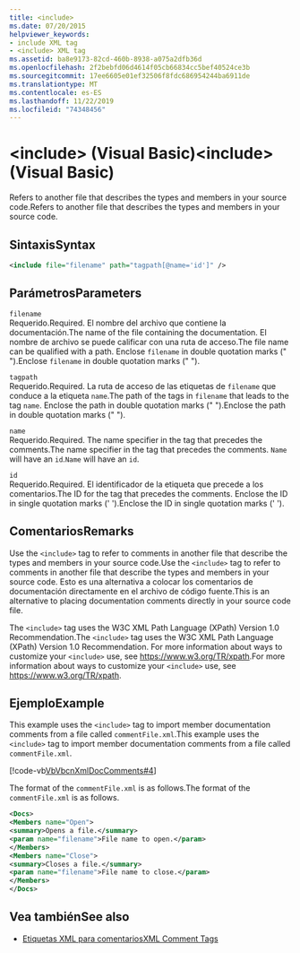 ```yaml
---
title: <include>
ms.date: 07/20/2015
helpviewer_keywords:
- include XML tag
- <include> XML tag
ms.assetid: ba8e9173-82cd-460b-8938-a075a2dfb36d
ms.openlocfilehash: 2f2bebfd06d4614f05cb66834cc5bef40524ce3b
ms.sourcegitcommit: 17ee6605e01ef32506f8fdc686954244ba6911de
ms.translationtype: MT
ms.contentlocale: es-ES
ms.lasthandoff: 11/22/2019
ms.locfileid: "74348456"
---
```

# <a name="include-visual-basic"></a><span data-ttu-id="cb546-101">\<include> (Visual Basic)</span><span class="sxs-lookup"><span data-stu-id="cb546-101">\<include> (Visual Basic)</span></span>
<span data-ttu-id="cb546-102">Refers to another file that describes the types and members in your source code.</span><span class="sxs-lookup"><span data-stu-id="cb546-102">Refers to another file that describes the types and members in your source code.</span></span>  
  
## <a name="syntax"></a><span data-ttu-id="cb546-103">Sintaxis</span><span class="sxs-lookup"><span data-stu-id="cb546-103">Syntax</span></span>  
  
```xml  
<include file="filename" path="tagpath[@name='id']" />  
```  
  
## <a name="parameters"></a><span data-ttu-id="cb546-104">Parámetros</span><span class="sxs-lookup"><span data-stu-id="cb546-104">Parameters</span></span>  
 `filename`  
 <span data-ttu-id="cb546-105">Requerido.</span><span class="sxs-lookup"><span data-stu-id="cb546-105">Required.</span></span> <span data-ttu-id="cb546-106">El nombre del archivo que contiene la documentación.</span><span class="sxs-lookup"><span data-stu-id="cb546-106">The name of the file containing the documentation.</span></span> <span data-ttu-id="cb546-107">El nombre de archivo se puede calificar con una ruta de acceso.</span><span class="sxs-lookup"><span data-stu-id="cb546-107">The file name can be qualified with a path.</span></span> <span data-ttu-id="cb546-108">Enclose `filename` in double quotation marks (" ").</span><span class="sxs-lookup"><span data-stu-id="cb546-108">Enclose `filename` in double quotation marks (" ").</span></span>  
  
 `tagpath`  
 <span data-ttu-id="cb546-109">Requerido.</span><span class="sxs-lookup"><span data-stu-id="cb546-109">Required.</span></span> <span data-ttu-id="cb546-110">La ruta de acceso de las etiquetas de `filename` que conduce a la etiqueta `name`.</span><span class="sxs-lookup"><span data-stu-id="cb546-110">The path of the tags in `filename` that leads to the tag `name`.</span></span> <span data-ttu-id="cb546-111">Enclose the path in double quotation marks (" ").</span><span class="sxs-lookup"><span data-stu-id="cb546-111">Enclose the path in double quotation marks (" ").</span></span>  
  
 `name`  
 <span data-ttu-id="cb546-112">Requerido.</span><span class="sxs-lookup"><span data-stu-id="cb546-112">Required.</span></span> <span data-ttu-id="cb546-113">The name specifier in the tag that precedes the comments.</span><span class="sxs-lookup"><span data-stu-id="cb546-113">The name specifier in the tag that precedes the comments.</span></span> <span data-ttu-id="cb546-114">`Name` will have an `id`.</span><span class="sxs-lookup"><span data-stu-id="cb546-114">`Name` will have an `id`.</span></span>  
  
 `id`  
 <span data-ttu-id="cb546-115">Requerido.</span><span class="sxs-lookup"><span data-stu-id="cb546-115">Required.</span></span> <span data-ttu-id="cb546-116">El identificador de la etiqueta que precede a los comentarios.</span><span class="sxs-lookup"><span data-stu-id="cb546-116">The ID for the tag that precedes the comments.</span></span> <span data-ttu-id="cb546-117">Enclose the ID in single quotation marks (' ').</span><span class="sxs-lookup"><span data-stu-id="cb546-117">Enclose the ID in single quotation marks (' ').</span></span>  
  
## <a name="remarks"></a><span data-ttu-id="cb546-118">Comentarios</span><span class="sxs-lookup"><span data-stu-id="cb546-118">Remarks</span></span>  
 <span data-ttu-id="cb546-119">Use the `<include>` tag to refer to comments in another file that describe the types and members in your source code.</span><span class="sxs-lookup"><span data-stu-id="cb546-119">Use the `<include>` tag to refer to comments in another file that describe the types and members in your source code.</span></span> <span data-ttu-id="cb546-120">Esto es una alternativa a colocar los comentarios de documentación directamente en el archivo de código fuente.</span><span class="sxs-lookup"><span data-stu-id="cb546-120">This is an alternative to placing documentation comments directly in your source code file.</span></span>  
  
 <span data-ttu-id="cb546-121">The `<include>` tag uses the W3C XML Path Language (XPath) Version 1.0 Recommendation.</span><span class="sxs-lookup"><span data-stu-id="cb546-121">The `<include>` tag uses the W3C XML Path Language (XPath) Version 1.0 Recommendation.</span></span> <span data-ttu-id="cb546-122">For more information about ways to customize your `<include>` use, see <https://www.w3.org/TR/xpath>.</span><span class="sxs-lookup"><span data-stu-id="cb546-122">For more information about ways to customize your `<include>` use, see <https://www.w3.org/TR/xpath>.</span></span>  
  
## <a name="example"></a><span data-ttu-id="cb546-123">Ejemplo</span><span class="sxs-lookup"><span data-stu-id="cb546-123">Example</span></span>  
 <span data-ttu-id="cb546-124">This example uses the `<include>` tag to import member documentation comments from a file called `commentFile.xml`.</span><span class="sxs-lookup"><span data-stu-id="cb546-124">This example uses the `<include>` tag to import member documentation comments from a file called `commentFile.xml`.</span></span>  
  
 [!code-vb[VbVbcnXmlDocComments#4](~/samples/snippets/visualbasic/VS_Snippets_VBCSharp/VbVbcnXmlDocComments/VB/Class1.vb#4)]  
  
 <span data-ttu-id="cb546-125">The format of the `commentFile.xml` is as follows.</span><span class="sxs-lookup"><span data-stu-id="cb546-125">The format of the `commentFile.xml` is as follows.</span></span>  
  
```xml  
<Docs>  
<Members name="Open">  
<summary>Opens a file.</summary>  
<param name="filename">File name to open.</param>  
</Members>  
<Members name="Close">  
<summary>Closes a file.</summary>  
<param name="filename">File name to close.</param>  
</Members>  
</Docs>  
```  
  
## <a name="see-also"></a><span data-ttu-id="cb546-126">Vea también</span><span class="sxs-lookup"><span data-stu-id="cb546-126">See also</span></span>

- [<span data-ttu-id="cb546-127">Etiquetas XML para comentarios</span><span class="sxs-lookup"><span data-stu-id="cb546-127">XML Comment Tags</span></span>](../../../visual-basic/language-reference/xmldoc/index.md)
